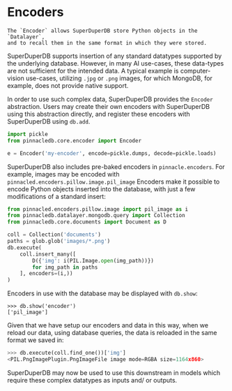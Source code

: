 # Encoders

```{note}
The `Encoder` allows SuperDuperDB store Python objects in the `Datalayer`,
and to recall them in the same format in which they were stored.
```

SuperDuperDB supports insertion of any standard datatypes supported by the underlying database.
However, in many AI use-cases, these data-types are not sufficient for the intended data.
A typical example is computer-vision use-cases, utilizing `.jpg` or `.png` images,
for which MongoDB, for example, does not provide native support.

In order to use such complex data, SuperDuperDB provides the `Encoder` abstraction.
Users may create their own encoders with SuperDuperDB using this abstraction directly,
and register these encoders with SuperDuperDB using `db.add`.

```python
import pickle
from pinnacledb.core.encoder import Encoder

e = Encoder('my-encoder', encode=pickle.dumps, decode=pickle.loads)
```

SuperDuperDB also includes pre-baked encoders in `pinnacle.encoders`.
For example, images may be encoded with `pinnacled.encoders.pillow.image.pil_image`
Encoders make it possible to encode Python objects inserted into the database, with
just a few modifications of a standard insert:

```python
from pinnacled.encoders.pillow.image import pil_image as i
from pinnacledb.datalayer.mongodb.query import Collection
from pinnacledb.core.documents import Document as D

coll = Collection('documents')
paths = glob.glob('images/*.png')
db.execute(
    coll.insert_many([
        D({'img': i(PIL.Image.open(img_path))})
        for img_path in paths
    ], encoders=(i,))
)
```

Encoders in use with the database may be displayed with `db.show`:

```pyhon
>>> db.show('encoder')
['pil_image']
```

Given that we have setup our encoders and data in this way, when we reload our data, using database queries, the data is reloaded in the same format we saved in:

```python
>>> db.execute(coll.find_one())['img']
<PIL.PngImagePlugin.PngImageFile image mode=RGBA size=1164x860>
```

SuperDuperDB may now be used to use this downstream in models which require these complex datatypes as
inputs and/ or outputs.